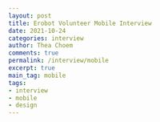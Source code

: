 ```yaml
---
layout: post
title: Erobot Volunteer Mobile Interview
date: 2021-10-24
categories: interview
author: Thea Choem
comments: true
permalink: /interview/mobile
excerpt: true
main_tag: mobile
tags:
- interview
- mobile
- design
---
```

<!-- 
Name: Hang Panha (Female)<br>
School: NGS Preah Sisowath High School<br>
Major: Grade 9<br>

**1.** Personal Info: **ណែនាំខ្លួនយើងមុនសិន***
- Introduce yourself
- What is your future major?
- Can you give me 3 strengths & 3 weaknesses?
- How long can your spend for team per week?
- Do you want to continue to be an official Erobot member?

**2.** Skill Question:
- Used to develop: `YES`
- When do you love to develop?
- What have you developed?
- Which Technology do you use to develop? why use it?
- Since we use Flutter... do you know Flutter?
- Flutter required is average laptops, do you have one? (Let them know we use Flutter)

{% include dot.md %}

Name: សំណាង ចាន់សិរី/SAMNANG CHANSEREY (Female)<br>
School: Southern University of Science and Technology (Bachelor)<br>
Major: Electronic<br>

**1.** Personal Info: **ណែនាំខ្លួនយើងមុនសិន***
- Introduce yourself
- Which year, eg. year1, year2?
- Can you give me 3 strengths & 3 weaknesses?
- How long can your spend for team per week?
- Do you want to continue to be an official Erobot member?

**2.** Skill Question:
- Used to develop: `YES`
- When do you love to develop?
- What have you developed?
- Which Technology do you use to develop? why use it?
- Since we use Flutter... do you know Flutter?
- Flutter required is average laptops, do you have one? (Let them know we use Flutter)


{% include dot.md %}


Name: OSSA SOEUN (Male)<br>
School: CADT (Year 2) `He studies with me :D`<br>
Major: Computer Science<br>

**1.** Personal Info: **ណែនាំខ្លួនយើងមុនសិន***
- Introduce yourself
- Can you give me 3 strengths & 3 weaknesses?
- How long can your spend for team per week?
- Do you want to continue to be an official Erobot member?

**2.** Skill Question:
- Used to develop: `YES`
- When do you love to develop?
- What have you developed?
- Which Technology do you use to develop? why use it?


{% include dot.md %}


Name: ម៉ក់ វណ្ណា/Mork Vanna (Male)<br>
School: NPIC (Year 2)<br>
Major: Electronic<br>

**1.** Personal Info: **ណែនាំខ្លួនយើងមុនសិន***
- Introduce yourself
- Can you give me 3 strengths & 3 weaknesses?
- How long can your spend for team per week?
- Do you want to continue to be an official Erobot member?

**2.** Skill Question:
- Used to develop: `YES`
- When do you love to develop?
- What have you developed?
- Which Technology do you use to develop? why use it?
- Since we use Flutter... do you know Flutter?
- Flutter required is average laptops, do you have one? (Let them know we use Flutter)


{% include dot.md %}

Name: សែត​ គីមហុង(SET Kimhong) (Male)<br>
School: CADT (Year 1)<br>
Major: Computer Science<br>

**1.** Personal Info: **ណែនាំខ្លួនយើងមុនសិន***
- Introduce yourself
- Can you give me 3 strengths & 3 weaknesses?
- How long can your spend for team per week?
- Do you want to continue to be an official Erobot member?

**2.** Skill Question:
- Used to develop: `YES`
- When do you love to develop?
- What have you developed?
- Which Technology do you use to develop? why use it?
- Since we use Flutter... do you know Flutter?
- Flutter required is average laptops, do you have one? (Let them know we use Flutter)

**3.** His question:
- បើខ្ញំត្រឺមឆ្នាំទី១តើខ្ញំអាចរួមពេញលេញបានទេ ព្រោះកូដដែលខ្ញំុរៀនអាចមានភាពខុសគ្នាទៅនិងកូដរបស់ E-ROBOT


{% include dot.md %}


Name: ទូច រ៉ូស្សា (Male)<br>
School: Hun Sen Svay Chrum High School<br>
Major: Grade 12<br>

**1.** Personal Info: **ណែនាំខ្លួនយើងមុនសិន***
- Introduce yourself
- What is your future major?
- Can you give me 3 strengths & 3 weaknesses?
- How long can your spend for team per week?
- Do you want to continue to be an official Erobot member?

**2.** Skill Question:
- Used to design: `NO`
- Since we have both mobile & design, What made you choose this job?
- When do you love to develop?
- Since we use Flutter... do you know Flutter?
- Flutter required is average laptops, do you have one? (Let them know we use Flutter) -->
